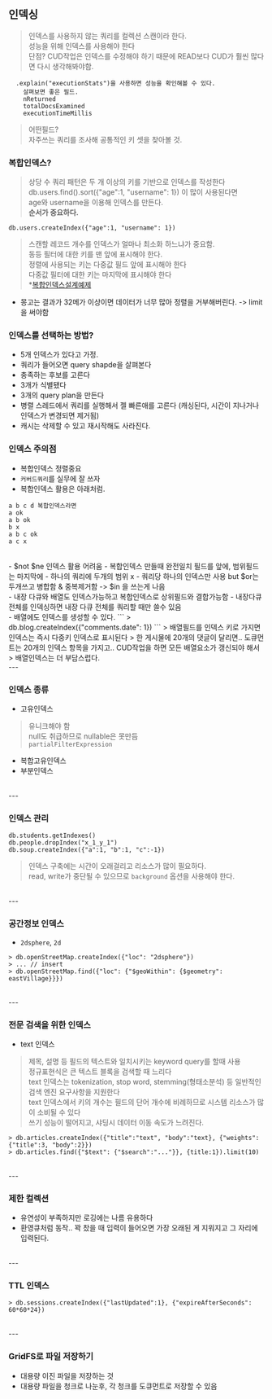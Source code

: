 ## 인덱싱 
> 인덱스를 사용하지 않는 쿼리를 컬렉션 스캔이라 한다.  
> 성능을 위해 인덱스를 사용해야 한다   
> 단점? CUD작업은 인덱스를 수정해야 하기 때문에 READ보다 CUD가 훨씬 많다면 다시 생각해봐야함.   
```
  .explain("executionStats")을 사용하면 성능을 확인해볼 수 있다. 
    살펴보면 좋은 필드. 
    nReturned
    totalDocsExamined
    executionTimeMillis 
```
> 어떤필드?  
> 자주쓰는 쿼리를 조사해 공통적인 키 셋을 찾아볼 것.   

### 복합인덱스?
> 상당 수 쿼리 패턴은 두 개 이상의 키를 기반으로 인덱스를 작성한다   
> db.users.find().sort({"age":1, "username": 1}) 이 많이 사용된다면   
> age와 username을 이용해 인덱스를 만든다.   
> **순서가 중요하다.**   
```
db.users.createIndex({"age":1, "username": 1})
```

> 스캔할 레코드 개수를 인덱스가 얼마나 최소화 하느냐가 중요함.   
> 동등 필터에 대한 키를 맨 앞에 표시해야 한다.   
> 정렬에 사용되는 키는 다중값 필드 앞에 표시해야 한다   
> 다중값 필터에 대한 키는 마지막에 표시해야 한다   
> *[복합인덱스설계예제](https://github.com/sungyoungKwon85/sungyoungKwon85.github.io/blob/main/mongo/multi_index.md#%EB%B3%B5%ED%95%A9%EC%9D%B8%EB%8D%B1%EC%8A%A4-%EC%84%A4%EA%B3%84-%EC%98%88%EC%A0%9C)


- 몽고는 결과가 32메가 이상이면 데이터가 너무 많아 정렬을 거부해버린다. -> limit을 써야함 

### 인덱스를 선택하는 방법?
- 5개 인덱스가 있다고 가정. 
- 쿼리가 들어오면 query shapde을 살펴본다 
- 충족하는 후보를 고른다 
- 3개가 식별됐다 
- 3개의 query plan을 만든다 
- 병렬 스레드에서 쿼리를 실행해서 젤 빠른애를 고른다 (캐싱된다, 시간이 지나거나 인덱스가 변경되면 제거됨)  
- 캐시는 삭제할 수 있고 재시작해도 사라진다. 

### 인덱스 주의점   
- 복합인덱스 정렬중요
- `커버드쿼리`를 실무에 잘 쓰자 
- 복합인덱스 활용은 아래처럼.
```
a b c d 복합인덱스라면
a ok
a b ok
b x
a b c ok
a c x
```
<br>
- $not $ne 인덱스 활용 어려움
- 복합인덱스 만들때 완전일치 필드를 앞에, 범위필드는 마지막에
- 하나의 쿼리에 두개의 범위 x
- 쿼리당 하나의 인덱스만 사용 but $or는 두개쓰고 병합함 & 중복제거함 -> $in 을 쓰는게 나음
<br>
- 내장 다큐와 배열도 인덱스가능하고 복합인덱스로 상위필드와 결합가능함
- 내장다큐 전체를 인덱싱하면 내장 다큐 전체를 쿼리할 때만 쓸수 있음
<br>
- 배열에도 인덱스를 생성할 수 있다. 
```
> db.blog.createIndex({"comments.date": 1})
```
> 배열필드를 인덱스 키로 가지면 인덱스는 즉시 다중키 인덱스로 표시된다 
> 한 게시물에 20개의 댓글이 달리면.. 도큐먼트는 20개의 인덱스 항목을 가지고.. CUD작업을 하면 모든 배열요소가 갱신되야 해서  
> 배열인덱스는 더 부담스럽다.  

<br>
---

### 인덱스 종류
- 고유인덱스
> 유니크해야 함  
> null도 취급하므로 nullable은 못만듬  
> `partialFilterExpression`    
- 복합고유인덱스
- 부분인덱스
<br>
---

### 인덱스 관리 
```
db.students.getIndexes()
db.people.dropIndex("x_1_y_1")
db.soup.createIndex({"a":1, "b":1, "c":-1})
```
> 인덱스 구축에는 시간이 오래걸리고 리소스가 많이 필요하다.  
> read, write가 중단될 수 있으므로 `background` 옵션을 사용해야 한다.  

<br>
---

### 공간정보 인덱스 
- `2dsphere`, `2d` 
```
> db.openStreetMap.createIndex({"loc": "2dsphere"})
> ... // insert
> db.openStreetMap.find({"loc": {"$geoWithin": {$geometry": eastVillage}}})
```
<br>
---

### 전문 검색을 위한 인덱스 
- text 인덱스 
> 제목, 설명 등 필드의 텍스트와 일치시키는 keyword query를 할때 사용  
> 정규표현식은 큰 텍스트 블록을 검색할 때 느리다  
> text 인덱스는 tokenization, stop word, stemming(형태소분석) 등 일반적인 검색 엔진 요구사항을 지원한다  
> text 인덱스에서 키의 개수는 필드의 단어 개수에 비례하므로 시스템 리소스가 많이 소비될 수 있다  
> 쓰기 성능이 떨어지고, 샤딩시 데이터 이동 속도가 느려진다.  
```
> db.articles.createIndex({"title":"text", "body":"text}, {"weights": {"title":3, "body":2}})
> db.articles.find({"$text": {"$search":"..."}}, {title:1}).limit(10)
```
<br>
---

### 제한 컬렉션 
- 유연성이 부족하지만 로깅에는 나름 유용하다 
- 환영큐처럼 동작.. 꽉 찼을 때 입력이 들어오면 가장 오래된 게 지워지고 그 자리에 입력된다.  
<br>
---

### TTL 인덱스 
```
> db.sessions.createIndex({"lastUpdated":1}, {"expireAfterSeconds": 60*60*24})
```
<br>
---

### GridFS로 파일 저장하기 
- 대용량 이진 파일을 저장하는 것 
- 대용량 파일을 청크로 나눈후, 각 청크를 도큐먼트로 저장할 수 있음
